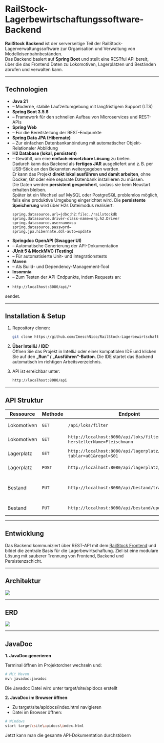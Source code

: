 # RailStock-Lagerbewirtschaftungssoftware-Backend

**RailStock Backend** ist der serverseitige Teil der RailStock-Lagerverwaltungssoftware zur Organisation und Verwaltung von Modelleisenbahnbeständen.  
Das Backend basiert auf **Spring Boot** und stellt eine RESTful API bereit, über die das Frontend Daten zu Lokomotiven, Lagerplätzen und Beständen abrufen und verwalten kann.

---

## Technologien

- **Java 21**
- – Moderne, stabile Laufzeitumgebung mit langfristigem Support (LTS)
- **Spring Boot 3.5.6**
- – Framework für den schnellen Aufbau von Microservices und REST-APIs
- **Spring Web**
- – Für die Bereitstellung der REST-Endpunkte
- **Spring Data JPA (Hibernate)**
- – Zur einfachen Datenbankanbindung mit automatischer Objekt-Relationaler Abbildung
- **H2 Database (lokal, persistent)**
- – Gewählt, um eine **einfach einsetzbare Lösung** zu bieten.  
  Dadurch kann das Backend als **fertiges JAR** ausgeliefert und z. B. per USB-Stick an den Bekannten weitergegeben werden.  
  Er kann das Projekt **direkt lokal ausführen und damit arbeiten**, ohne Docker, Git oder eine separate Datenbank installieren zu müssen.  
  Die Daten werden **persistent gespeichert**, sodass sie beim Neustart erhalten bleiben.  
  Später ist ein Wechsel auf MySQL oder PostgreSQL problemlos möglich, falls eine produktive Umgebung eingerichtet wird.
   Die **persistente Speicherung** wird über H2s Dateimodus realisiert:  
  ```properties
  spring.datasource.url=jdbc:h2:file:./railstockdb
  spring.datasource.driver-class-name=org.h2.Driver
  spring.datasource.username=sa
  spring.datasource.password=
  spring.jpa.hibernate.ddl-auto=update

- **Springdoc OpenAPI (Swagger UI)**
- – Automatische Generierung der API-Dokumentation
- **JUnit 5 & MockMVC (Testing)**
- – Für automatisierte Unit- und Integrationstests
- **Maven**
- – Als Build- und Dependency-Management-Tool
- **Insomnia**
- – Zum Testen der API-Endpunkte, indem Requests an:
- ```bash
  http://localhost:8080/api/*
sendet.

---

## Installation & Setup

1. Repository clonen:
   ```bash
   git clone https://github.com/ImeschNico/RailStock-Lagerbewirtschaftungssoftware-Backend.git
   
2. **Über IntelliJ / IDE:**  
Öffnen Sie das Projekt in IntelliJ oder einer kompatiblen IDE und klicken Sie auf den **„Run“ / „Ausführen“-Button**.
Die IDE startet das Backend automatisch im richtigen Arbeitsverzeichnis.

3. API ist erreichbar unter:
   ```bash
   http://localhost:8080/api

--- 

## API Struktur

| Ressource   | Methode | Endpoint                  | Beschreibung                                |
| ----------- | ------- | ------------------------- | ------------------------------------------- |
| Lokomotiven | `GET`   | `/api/loks/filter`               | Liste aller Lokomotiven                     |
| Lokomotiven | `GET`   | `http://localhost:8080/api/loks/filter?herstellerName=Fleischmann`               | Filter nach Modell                  |
| Lagerplatz | `GET`   | `http://localhost:8080/api/lagerplatz/filter?tablar=a01&regal=S01`       | Filter nach Lagerplatz                    |
| Lagerplatz | `POST`   | `http://localhost:8080/api/lagerplatz/erstellen`       | Lagerplatz erstellen                 |
| Bestand    | `PUT`  | `http://localhost:8080/api/bestand/transferBestand` | Transferiert Bestände zwischen Lagerplätzen |
| Bestand   | `PUT`  | `http://localhost:8080/api/bestand/updateBestand` | Bestand Eingang  |

---

## Entwicklung

Das Backend kommuniziert über REST-API mit dem [RailStock Frontend](https://github.com/ImeschNico/RailStock-Lagerbewirtschaftungssoftware-Frontend)
und bildet die zentrale Basis für die Lagerbewirtschaftung.
Ziel ist eine modulare Lösung mit sauberer Trennung von Frontend, Backend und Persistenzschicht.

---

## Architektur

![](rail-stock/src/docs/Architektur.png)

--- 

## ERD

![](rail-stock/src/docs/Diagramm.png)

---

## JavaDoc 
**1. JavaDoc generieren**

Terminal öffnen im Projektordner wechseln und:
```bash
# Mit Maven
mvn javadoc:javadoc
```
Die Javadoc Datei wird unter target/site/apidocs erstellt

**2. JavaDoc im Browser öffnen**
- Zu target/site/apidocs/index.html navigieren
- Datei im Browser öffnen:
```bash
# Windows
start target\site\apidocs\index.html
```
Jetzt kann man die gesamte API-Dokumentation durchstöbern


